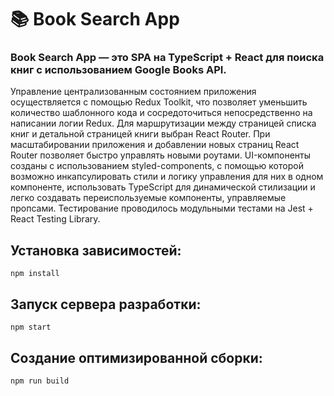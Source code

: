 # 📚 Book Search App

### Book Search App — это SPA на TypeScript + React для поиска книг с использованием Google Books API.

Управление централизованным состоянием приложения осуществляется с помощью Redux Toolkit, что позволяет уменьшить количество шаблонного кода и сосредоточиться непосредственно на написании логии Redux. Для маршрутизации между страницей списка книг и детальной страницей книги выбран React Router. При масштабировании приложения и добавлении новых страниц React Router позволяет быстро управлять новыми роутами. UI-компоненты созданы с использованием styled-components, с помощью которой возможно инкапсулировать стили и логику управления для них в одном компоненте, использовать TypeScript для динамической стилизации и легко создавать переиспользуемые компоненты, управляемые пропсами. Тестирование проводилось модульными тестами на Jest + React Testing Library.

## Установка зависимостей:
```
npm install
```

## Запуск сервера разработки:
```
npm start
```

## Создание оптимизированной сборки:
```
npm run build
```
